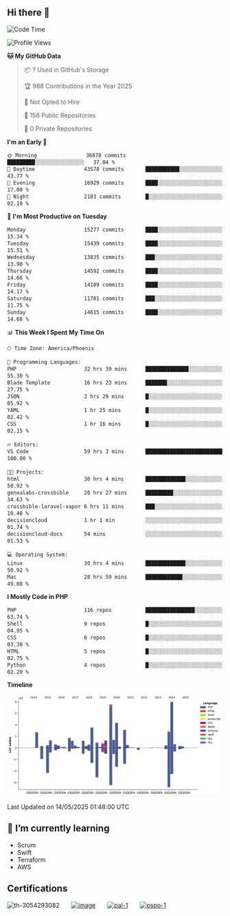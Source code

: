 ## Hi there 👋

<!--START_SECTION:waka-->
![Code Time](http://img.shields.io/badge/Code%20Time-10%2C948%20hrs%2015%20mins-blue)

![Profile Views](http://img.shields.io/badge/Profile%20Views-1-blue)

**🐱 My GitHub Data** 

> 📦 ? Used in GitHub's Storage 
 > 
> 🏆 988 Contributions in the Year 2025
 > 
> 🚫 Not Opted to Hire
 > 
> 📜 156 Public Repositories 
 > 
> 🔑 0 Private Repositories 
 > 
**I'm an Early 🐤** 

```text
🌞 Morning                36878 commits       █████████░░░░░░░░░░░░░░░░   37.04 % 
🌆 Daytime                43578 commits       ███████████░░░░░░░░░░░░░░   43.77 % 
🌃 Evening                16929 commits       ████░░░░░░░░░░░░░░░░░░░░░   17.00 % 
🌙 Night                  2183 commits        █░░░░░░░░░░░░░░░░░░░░░░░░   02.19 % 
```
📅 **I'm Most Productive on Tuesday** 

```text
Monday                   15277 commits       ████░░░░░░░░░░░░░░░░░░░░░   15.34 % 
Tuesday                  15439 commits       ████░░░░░░░░░░░░░░░░░░░░░   15.51 % 
Wednesday                13835 commits       ███░░░░░░░░░░░░░░░░░░░░░░   13.90 % 
Thursday                 14592 commits       ████░░░░░░░░░░░░░░░░░░░░░   14.66 % 
Friday                   14109 commits       ████░░░░░░░░░░░░░░░░░░░░░   14.17 % 
Saturday                 11701 commits       ███░░░░░░░░░░░░░░░░░░░░░░   11.75 % 
Sunday                   14615 commits       ████░░░░░░░░░░░░░░░░░░░░░   14.68 % 
```


📊 **This Week I Spent My Time On** 

```text
🕑︎ Time Zone: America/Phoenix

💬 Programming Languages: 
PHP                      32 hrs 39 mins      ██████████████░░░░░░░░░░░   55.30 % 
Blade Template           16 hrs 23 mins      ███████░░░░░░░░░░░░░░░░░░   27.75 % 
JSON                     3 hrs 29 mins       █░░░░░░░░░░░░░░░░░░░░░░░░   05.92 % 
YAML                     1 hr 25 mins        █░░░░░░░░░░░░░░░░░░░░░░░░   02.42 % 
CSS                      1 hr 16 mins        █░░░░░░░░░░░░░░░░░░░░░░░░   02.15 % 

🔥 Editors: 
VS Code                  59 hrs 3 mins       █████████████████████████   100.00 % 

🐱‍💻 Projects: 
html                     30 hrs 4 mins       █████████████░░░░░░░░░░░░   50.92 % 
genealabs-crossbible     20 hrs 27 mins      █████████░░░░░░░░░░░░░░░░   34.63 % 
crossbible-laravel-vapor 6 hrs 11 mins       ███░░░░░░░░░░░░░░░░░░░░░░   10.48 % 
decisioncloud            1 hr 1 min          ░░░░░░░░░░░░░░░░░░░░░░░░░   01.74 % 
decisioncloud-docs       54 mins             ░░░░░░░░░░░░░░░░░░░░░░░░░   01.53 % 

💻 Operating System: 
Linux                    30 hrs 4 mins       █████████████░░░░░░░░░░░░   50.92 % 
Mac                      28 hrs 59 mins      ████████████░░░░░░░░░░░░░   49.08 % 
```

**I Mostly Code in PHP** 

```text
PHP                      116 repos           ████████████████░░░░░░░░░   63.74 % 
Shell                    9 repos             █░░░░░░░░░░░░░░░░░░░░░░░░   04.95 % 
CSS                      6 repos             █░░░░░░░░░░░░░░░░░░░░░░░░   03.30 % 
HTML                     5 repos             █░░░░░░░░░░░░░░░░░░░░░░░░   02.75 % 
Python                   4 repos             █░░░░░░░░░░░░░░░░░░░░░░░░   02.20 % 
```



**Timeline**

![Lines of Code chart](https://raw.githubusercontent.com/mikebronner/mikebronner/master/assets/bar_graph.png)


 Last Updated on 14/05/2025 01:48:00 UTC
<!--END_SECTION:waka-->

<!--
**mikebronner/mikebronner** is a ✨ _special_ ✨ repository because its `README.md` (this file) appears on your GitHub profile.

Here are some ideas to get you started:

- 🔭 I’m currently working on ...
- 🌱 I’m currently learning ...
- 👯 I’m looking to collaborate on ...
- 🤔 I’m looking for help with ...
- 💬 Ask me about ...
- 📫 How to reach me: ...
- 😄 Pronouns: ...
- ⚡ Fun fact: ...
-->

## 🌱 I’m currently learning

- Scrum
- Swift
- Terraform
- AWS

## Certifications

![th-3054293082](https://user-images.githubusercontent.com/1791050/208267034-c5006f82-ae89-41eb-9478-7106c5aba070.jpg)
&nbsp;&nbsp;&nbsp;&nbsp;&nbsp;
[![image](https://user-images.githubusercontent.com/1791050/208267032-13c8c426-f627-448d-b23e-e3dd74b6712a.png)](https://www.credly.com/users/mike-bronner)
&nbsp;&nbsp;&nbsp;&nbsp;&nbsp;
[![pal-1](https://github.com/mikebronner/mikebronner/assets/1791050/3384899a-848a-4e35-8cee-e35261b5ccce)](https://www.credly.com/users/mike-bronner)
&nbsp;&nbsp;&nbsp;&nbsp;&nbsp;
[![pspo-1](https://github.com/user-attachments/assets/7a6e28a4-7e44-4218-ba25-468d8c703864)](https://www.credly.com/users/mike-bronner)
